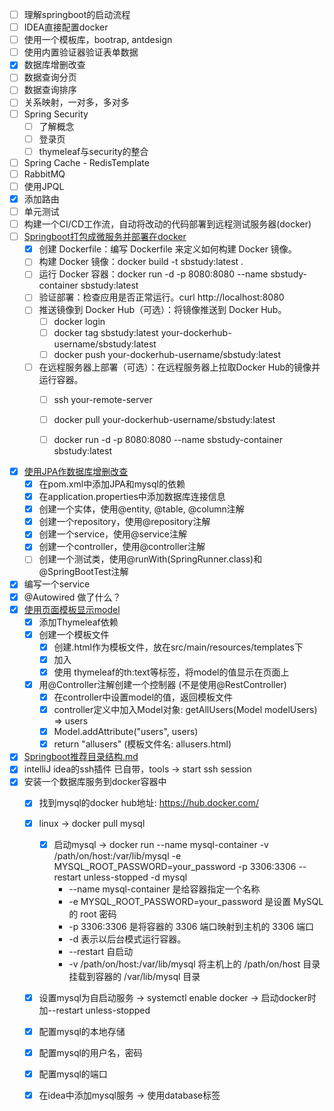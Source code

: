 - [ ] 理解springboot的启动流程
- [ ] IDEA直接配置docker
- [ ] 使用一个模板库，bootrap, antdesign
- [ ] 使用内置验证器验证表单数据
- [x] 数据库增删改查
- [ ] 数据查询分页
- [ ] 数据查询排序
- [ ] 关系映射，一对多，多对多
- [ ] Spring Security
  - [ ] 了解概念
  - [ ] 登录页
  - [ ] thymeleaf与security的整合
- [ ] Spring Cache - RedisTemplate
- [ ] RabbitMQ
- [ ] 使用JPQL
- [x] 添加路由
- [ ] 单元测试
- [ ] 构建一个CI/CD工作流，自动将改动的代码部署到远程测试服务器(docker)
- [ ] [Springboot打包成微服务并部署在docker](Springboot打包成微服务并部署在docker.md)
  - [x] 创建 Dockerfile：编写 Dockerfile 来定义如何构建 Docker 镜像。
  - [ ] 构建 Docker 镜像：docker build -t sbstudy:latest .
  - [ ] 运行 Docker 容器：docker run -d -p 8080:8080 --name sbstudy-container sbstudy:latest
  - [ ] 验证部署：检查应用是否正常运行。curl http://localhost:8080
  - [ ] 推送镜像到 Docker Hub（可选）：将镜像推送到 Docker Hub。
    - [ ] docker login
    - [ ] docker tag sbstudy:latest your-dockerhub-username/sbstudy:latest
    - [ ] docker push your-dockerhub-username/sbstudy:latest
  - [ ] 在远程服务器上部署（可选）：在远程服务器上拉取Docker Hub的镜像并运行容器。
    - [ ] ssh your-remote-server
    - [ ] docker pull your-dockerhub-username/sbstudy:latest
    - [ ] docker run -d -p 8080:8080 --name sbstudy-container sbstudy:latest



- [x] [使用JPA作数据库增删改查](Springboot使用JPA步骤.md)
  - [x] 在pom.xml中添加JPA和mysql的依赖
  - [x] 在application.properties中添加数据库连接信息
  - [x] 创建一个实体，使用@entity, @table, @column注解
  - [x] 创建一个repository，使用@repository注解
  - [x] 创建一个service，使用@service注解
  - [x] 创建一个controller，使用@controller注解
  - [ ] 创建一个测试类，使用@runWith(SpringRunner.class)和@SpringBootTest注解
- [x] 编写一个service
- [x] @Autowired 做了什么？
- [x] [使用页面模板显示model](Springboot使用模板显示model.md)
  - [x] 添加Thymeleaf依赖
  - [x] 创建一个模板文件
    - [x] 创建.html作为模板文件，放在src/main/resources/templates下
    - [x] 加入 <html xmlns:th="http://www.thymeleaf.org">
    - [x] 使用 thymeleaf的th:text等标签，将model的值显示在页面上 <span th:text="${user.id}"></span>
  - [x] 用@Controller注解创建一个控制器 (不是使用@RestController)
    - [x] 在controller中设置model的值，返回模板文件
    - [x] controller定义中加入Model对象: getAllUsers(Model modelUsers) => users
    - [x] Model.addAttribute("users", users)
    - [x] return "allusers"  (模板文件名: allusers.html)
- [x] [Springboot推荐目录结构.md](Springboot推荐目录结构.md)
- [x] intelliJ idea的ssh插件
  已自带，tools -> start ssh session
- [x] 安装一个数据库服务到docker容器中
  - [x] 找到mysql的docker hub地址: https://hub.docker.com/
  - [x] linux -> docker pull mysql
    - [x] 启动mysql ->       docker run --name mysql-container -v /path/on/host:/var/lib/mysql -e MYSQL_ROOT_PASSWORD=your_password -p 3306:3306 --restart unless-stopped -d mysql
      * --name mysql-container 是给容器指定一个名称
      * -e MYSQL_ROOT_PASSWORD=your_password 是设置 MySQL 的 root 密码
      * -p 3306:3306 是将容器的 3306 端口映射到主机的 3306 端口
      * -d 表示以后台模式运行容器。
      * --restart 自启动
      * -v /path/on/host:/var/lib/mysql 将主机上的 /path/on/host 目录挂载到容器的 /var/lib/mysql 目录
  - [x] 设置mysql为自启动服务 -> systemctl enable docker -> 启动docker时加--restart unless-stopped
  - [x] 配置mysql的本地存储
  - [x] 配置mysql的用户名，密码
  - [x] 配置mysql的端口
  - [x] 在idea中添加mysql服务 -> 使用database标签

